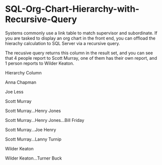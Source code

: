# SQL-Org-Chart-Hierarchy-with-Recursive-Query

Systems commonly use a link table to match supervisor and subordinate.
If you are tasked to display an org chart in the front end, you can offload the hierachy calculation 
to SQL Server via a recursive query.

The recusive query returns this column in the result set, and you can see that
4 people report to Scott Murray,
one of them has their own report,
and 1 person reports to Wilder Keaton.
 
Hierarchy Column

Anna Chapman

Joe Less

Scott Murray

Scott Murray...Henry Jones

Scott Murray...Henry Jones...Bill Friday

Scott Murray...Joe Henry

Scott Murray...Lanny Turnip

Wilder Keaton

Wilder Keaton...Turner Buck
 
